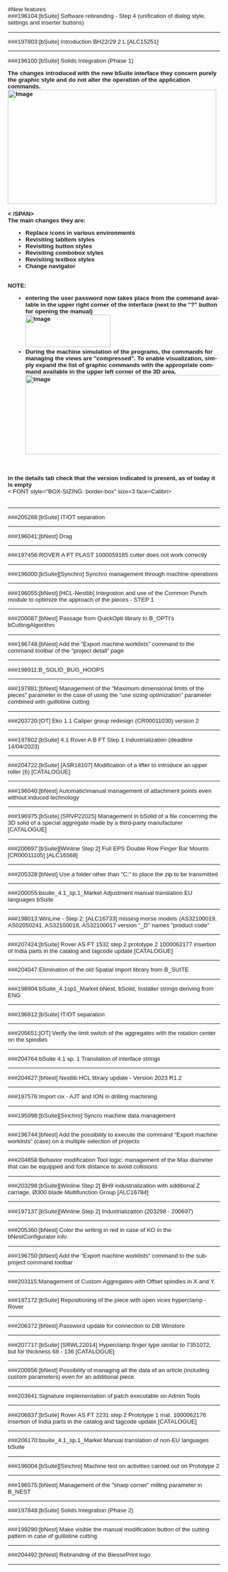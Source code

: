 #New features <br>
###196104:[bSuite] Software rebranding - Step 4 (unification of dialog style, settings and inserter buttons)<br>

<hr>

###197803:[bSuite] Introduction BH22/29 2 L [ALC15251]<br>

<hr>

###196100:[bSuite] Solids Integration (Phase 1)<br>
<html lang='en' xmlns='http://www.w3.org/1999/xhtml'><head><meta charset='utf-8'></head><body style="FONT-SIZE: 10pt; MARGIN-BOTTOM: 0px; FONT-FAMILY: Helvetica; MARGIN-TOP: 0px"><div>
<div style="BOX-SIZING: border-box; FONT-SIZE: 10pt; FONT-FAMILY: Helvetica"><font style="BOX-SIZING: border-box; FONT-SIZE: 10pt; FONT-FAMILY: Helvetica" size="3" face="Calibri"><b style="BOX-SIZING: border-box; FONT-SIZE: 10pt; FONT-FAMILY: Helvetica"><font style="BOX-SIZING: border-box; FONT-SIZE: 10pt; FONT-FAMILY: Helvetica" size="3" face="Calibers">
<div style="BOX-SIZING: border-box; FONT-SIZE: 10pt; FONT-FAMILY: Helvetica"><span lang="IT" style="BOX-SIZING: border-box; FONT-SIZE: 10pt; FONT-FAMILY: Helvetica">The changes introduced with the new bSuite interface they concern purely the graphic style and do not alter the operation of the application commands.<br style="BOX-SIZING: border-box; FONT-SIZE: 10pt; FONT-FAMILY: Helvetica"></span></div><span lang="IT" style="BOX-SIZING: border-box; FONT-SIZE: 10pt; FONT-FAMILY: Helvetica"><img id="0" style="BOX-SIZING: border-box; FONT-SIZE: 10pt; MAX-WIDTH: 100%; HEIGHT: 257px; FONT-FAMILY: Helvetica; WIDTH: 471px; align-self: center" alt="Image" src="Image/Image0.png" width="471" height="257"><br style="BOX-SIZING: border-box; FONT-SIZE: 10pt; FONT-FAMILY: Helvetica"><br style="BOX-SIZING: border-box; FONT-SIZE: 10pt; FONT-FAMILY: Helvetica">&lt; /SPAN&gt; 
<div style="BOX-SIZING: border-box; FONT-SIZE: 10pt; FONT-FAMILY: Helvetica">
<div style="BOX-SIZING: border-box; FONT-SIZE: 10pt; FONT-FAMILY: Helvetica"><span lang="IT" style="BOX-SIZING: border-box; FONT-SIZE: 10pt; FONT-FAMILY: Helvetica">The main changes they are:</span> </div></div>
<div style="BOX-SIZING: border-box; FONT-SIZE: 10pt; FONT-FAMILY: Helvetica"><span lang="IT" style="BOX-SIZING: border-box; FONT-SIZE: 10pt; FONT-FAMILY: Helvetica">
<ul style="BOX-SIZING: border-box; FONT-SIZE: 10pt; FONT-FAMILY: Helvetica; PADDING-BOTTOM: 0px; PADDING-TOP: 0px; PADDING-LEFT: 40px; PADDING-RIGHT: 0px">
<li style="BOX-SIZING: border-box; FONT-SIZE: 10pt; FONT-FAMILY: Helvetica; MARGIN: 0cm"><span lang="IT" style="BOX-SIZING: border-box; FONT-SIZE: 10pt; FONT-FAMILY: Helvetica">Replace icons in various environments</span> 
<li style="BOX-SIZING: border-box; FONT-SIZE: 10pt; FONT-FAMILY: Helvetica; MARGIN: 0cm"><span lang="IT" style="BOX-SIZING: border-box; FONT-SIZE: 10pt; FONT-FAMILY: Helvetica">Revisiting tabItem styles</span> 
<li style="BOX-SIZING: border-box; FONT-SIZE: 10pt; FONT-FAMILY: Helvetica; MARGIN: 0cm"><span lang="IT" style="BOX-SIZING: border-box; FONT-SIZE: 10pt; FONT-FAMILY: Helvetica">Revisiting button styles</span> 
<li style="BOX-SIZING: border-box; FONT-SIZE: 10pt; FONT-FAMILY: Helvetica; MARGIN: 0cm"><span lang="IT" style="BOX-SIZING: border-box; FONT-SIZE: 10pt; FONT-FAMILY: Helvetica">Revisiting combobox styles</span> 
<li style="BOX-SIZING: border-box; FONT-SIZE: 10pt; FONT-FAMILY: Helvetica; MARGIN: 0cm"><span lang="IT" style="BOX-SIZING: border-box; FONT-SIZE: 10pt; FONT-FAMILY: Helvetica">Revisiting textbox styles</span> 
<li style="BOX-SIZING: border-box; FONT-SIZE: 10pt; FONT-FAMILY: Helvetica"><span lang="IT" style="BOX-SIZING: border-box; FONT-SIZE: 10pt; FONT-FAMILY: Helvetica"><span lang="IT" style="BOX-SIZING: border-box; FONT-SIZE: 10pt; FONT-FAMILY: Helvetica">Change navigator </span></span></li></ul>
<div style="BOX-SIZING: border-box; FONT-SIZE: 10pt; FONT-FAMILY: Helvetica"><br style="BOX-SIZING: border-box; FONT-SIZE: 10pt; FONT-FAMILY: Helvetica"></div>
<div style="BOX-SIZING: border-box; FONT-SIZE: 10pt; FONT-FAMILY: Helvetica">NOTE:<br style="BOX-SIZING: border-box; FONT-SIZE: 10pt; FONT-FAMILY: Helvetica">
<ul style="BOX-SIZING: border-box; FONT-SIZE: 10pt; FONT-FAMILY: Helvetica; PADDING-BOTTOM: 0px; PADDING-TOP: 0px; PADDING-LEFT: 40px; PADDING-RIGHT: 0px">
<li style="BOX-SIZING: border-box; FONT-SIZE: 10pt; FONT-FAMILY: Helvetica; MARGIN: 0cm"><span lang="IT" style="BOX-SIZING: border-box; FONT-SIZE: 10pt; FONT-FAMILY: Helvetica">entering the user password now takes place from the command available in the upper right corner of the interface (next to the "?" button for opening the manual)<br style="BOX-SIZING: border-box; FONT-SIZE: 10pt; FONT-FAMILY: Helvetica"></span><span lang="IT" style="BOX-SIZING: border-box; FONT-SIZE: 10pt; FONT-FAMILY: Helvetica"><img id="1" style="BOX-SIZING: border-box; FONT-SIZE: 10pt; MAX-WIDTH: 100%; HEIGHT: 73px; FONT-FAMILY: Helvetica; WIDTH: 192px; align-self: center" alt="Image" src="Image/Image1.png" width="192" height="73"><br style="BOX-SIZING: border-box; FONT-SIZE: 10pt; FONT-FAMILY: Helvetica"></span><span lang="IT" style="BOX-SIZING: border-box; FONT-SIZE: 10pt; FONT-FAMILY: Helvetica"></span><span lang="IT" style="BOX-SIZING: border-box; FONT-SIZE: 10pt; FONT-FAMILY: Helvetica"></span>
<li style="BOX-SIZING: border-box; FONT-SIZE: 10pt; FONT-FAMILY: Helvetica"><span lang="IT" style="BOX-SIZING: border-box; FONT-SIZE: 10pt; FONT-FAMILY: Helvetica">During the machine simulation of the programs, the commands for managing the views are "compressed". To enable visualization, simply expand the list of graphic commands with the appropriate command available in the upper left corner of the 3D area.<br style="BOX-SIZING: border-box; FONT-SIZE: 10pt; FONT-FAMILY: Helvetica"><img id="2" style="BOX-SIZING: border-box; FONT-SIZE: 10pt; MAX-WIDTH: 100%; HEIGHT: 179px; FONT-FAMILY: Helvetica; WIDTH: 594px; align-self: center" alt="Image" src="Image/Image2.png" width="594" height="179"><br style="BOX-SIZING: border-box; FONT-SIZE: 10pt; FONT-FAMILY: Helvetica" <="" span=""></span></li></ul></div></span></div><br style="BOX-SIZING: border-box; FONT-SIZE: 10pt; FONT-FAMILY: Helvetica"><br></span></font></b></font></div>
<div style="BOX-SIZING: border-box; FONT-SIZE: 10pt; FONT-FAMILY: Helvetica"><font style="BOX-SIZING: border-box; FONT-SIZE: 10pt; FONT-FAMILY: Helvetica" size="3" face="Calibri"><b style="BOX-SIZING: border-box; FONT-SIZE: 10pt; FONT-FAMILY: Helvetica"><font style="BOX-SIZING: border-box; FONT-SIZE: 10pt; FONT-FAMILY: Helvetica" size="3" face="Calibri">in the details tab check that the version indicated is present, as of today it is empty</font></b></font> </div>&lt; FONT style="BOX-SIZING: border-box" size=3 face=Calibri&gt;<br><br></div></body></html>
<hr>

###205288:[bSuite] IT/OT separation<br>

<hr>

###196041:[bNest] Drag<br>

<hr>

###197456:ROVER A FT PLAST 1000059185 cutter does not work correctly<br>

<hr>

###196000:[bSuite][Synchro] Synchro management through machine operations<br>

<hr>

###196055:[bNest] [HCL-Nestlib] Integration and use of the Common Punch module to optimize the approach of the pieces - STEP 1<br>

<hr>

###200087:[bNest] Passage from QuickOpti library to B_OPTI's bCuttingAlgorithm<br>

<hr>

###196748:[bNest] Add the "Export machine worklists" command to the command toolbar of the "project detail" page<br>

<hr>

###198911:B_SOLID_BUG_HOOPS<br>

<hr>

###197881:[bNest] Management of the "Maximum dimensional limits of the pieces" parameter in the case of using the "use sizing optimization" parameter combined with guillotine cutting<br>

<hr>

###203720:[OT] Eko 1.1 Caliper group redesign (CR00011030) version 2<br>

<hr>

###197802:[bSuite] 4.1 Rover A B FT Step 1 Industrialization (deadline 14/04/2023)<br>

<hr>

###204722:[bSuite] [ASR18107] Modification of a lifter to introduce an upper roller (6) [CATALOGUE]<br>

<hr>

###196040:[bNest] Automatic\manual management of attachment points even without induced technology<br>

<hr>

###196975:[bSuite] [SRVP22025] Management in bSolid of a file concerning the 3D solid of a special aggregate made by a third-party manufacturer [CATALOGUE]<br>

<hr>

###200697:[bSuite][Winline Step 2] Full EPS Double Row Finger Bar Mounts [CR00011105] [ALC16568]<br>

<hr>

###205328:[bNest] Use a folder other than "C:" to place the zip to be transmitted<br>

<hr>

###200055:bsuite_4.1_sp.1_Market Adjustment manual translation EU languages ​​bSuite<br>

<hr>

###198013:WinLine - Step 2: [ALC16733] missing morse models (AS32100019, AS02050241, AS32100018, AS32100017 version "_D" names "product code"<br>

<hr>

###207424:[bSuite] Rover AS FT 1532 step 2 prototype 2 1000062177 insertion of India parts in the catalog and tagcode update [CATALOGUE]<br>

<hr>

###204047:Elimination of the old Spatial import library from B_SUITE<br>

<hr>

###198904:bSuite_4.1sp1_Market bNest, bSolid, Installer strings deriving from ENG<br>

<hr>

###196812:[bSuite] IT/OT separation<br>

<hr>

###205651:[OT] Verify the limit switch of the aggregates with the rotation center on the spindles<br>

<hr>

###204764:bSuite 4.1 sp.  1 Translation of interface strings<br>

<hr>

###204627:[bNest] Nestlib HCL library update - Version 2023 R1.2<br>

<hr>

###197576:Import cix - AJT and ION in drilling machining<br>

<hr>

###195998:[bSuite][Sinchro] Syncro machine data management<br>

<hr>

###196744:[bNest] Add the possibility to execute the command "Export machine worklists" (case) on a multiple selection of projects<br>

<hr>

###204858:Behavior modification Tool logic: management of the Max diameter that can be equipped and fork distance to avoid collisions<br>

<hr>

###203298:[bSuite][Winline Step 2] BH9 industrialization with additional Z carriage, Ø300 blade Multifunction Group [ALC16784]<br>

<hr>

###197137:[bSuite][Winline Step 2] Industrialization (203298 - 200697)<br>

<hr>

###205360:[bNest] Color the writing in red in case of KO in the bNestConfigurator info<br>

<hr>

###196750:[bNest] Add the "Export machine worklists" command to the sub-project command toolbar<br>

<hr>

###203115:Management of Custom Aggregates with Offset spindles in X and Y.<br>

<hr>

###197172:[bSuite] Repositioning of the piece with open vices hyperclamp - Rover<br>

<hr>

###206372:[bNest] Password update for connection to DB Winstore<br>

<hr>

###207717:[bSuite] [SRWL22014] Hyperclamp finger type similar to 7351072, but for thickness 68 - 136 [CATALOGUE]<br>

<hr>

###200856:[bNest] Possibility of managing all the data of an article (including custom parameters) even for an additional piece<br>

<hr>

###203841:Signature implementation of patch executable on Admin Tools<br>

<hr>

###206837:[bSuite] Rover AS FT 2231 step 2 Prototype 1 mat.  1000062176 insertion of India parts in the catalog and tagcode update [CATALOGUE]<br>

<hr>

###206170:bsuite_4.1_sp.1_Market Manual translation of non-EU languages ​​bSuite<br>

<hr>

###196004:[bSuite][Sinchro] Machine test on activities carried out on Prototype 2<br>

<hr>

###196575:[bNest] Management of the "sharp corner" milling parameter in B_NEST<br>

<hr>

###197848:[bSuite] Solids Integration (Phase 2)<br>

<hr>

###199290:[bNest] Make visible the manual modification button of the cutting pattern in case of guillotine cutting<br>

<hr>

###204492:[bNest] Rebranding of the BiessePrint logo<br>

<hr>

